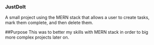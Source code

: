 ### JustDoIt
A small project using the MERN stack that allows a user to create tasks, mark them complete, and then delete them.

##Purpose
This was to better my skills with MERN stack in order to big more complex projects later on.